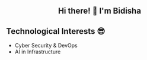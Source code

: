 <h2 align="center"> Hi there! 👋 I'm Bidisha </h2>

<h2 align="left"> Technological Interests 😎 </h2>


- Cyber Security & DevOps
- AI in Infrastructure

<!-- ![Contribution Graph](https://github-readme-activity-graph.cyclic.app/graph?username=sumitNITS&theme=github-compact)

**sumitNITS/sumitNITS** is a ✨ _special_ ✨ repository because its `README.md` (this file) appears on your GitHub profile.

Here are some ideas to get you started:

- 🔭 I’m currently working on ...
- 🌱 I’m currently learning ...
- 👯 I’m looking to collaborate on ...
- 🤔 I’m looking for help with ...
- 💬 Ask me about ...
- 📫 How to reach me: ...
- 😄 Pronouns: ...
- ⚡ Fun fact: ...
-->
